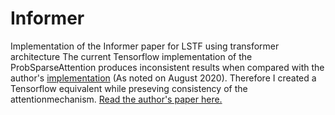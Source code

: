 # Informer
Implementation of the Informer paper for LSTF  using transformer architecture
The current Tensorflow implementation of the ProbSparseAttention produces inconsistent
results when compared with the author's [implementation](https://github.com/zhouhaoyi/Informer2020) (As noted on August 2020).
Therefore I created a Tensorflow equivalent while preseving consistency of the attentionmechanism. 
[Read the author's paper here.](https://arxiv.org/abs/2012.07436)
